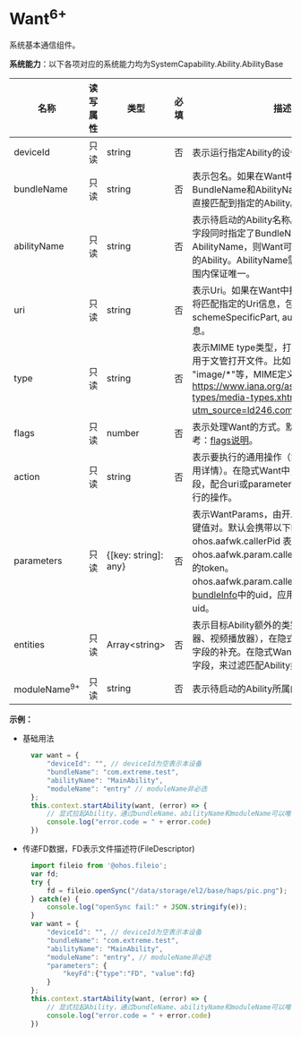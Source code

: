# Want<sup>6+</sup>

系统基本通信组件。

**系统能力**：以下各项对应的系统能力均为SystemCapability.Ability.AbilityBase

| 名称        | 读写属性 | 类型                 | 必填 | 描述                                                         |
| ----------- | -------- | -------------------- | ---- | ------------------------------------------------------------ |
| deviceId    | 只读     | string               | 否   | 表示运行指定Ability的设备ID。                                |
| bundleName   | 只读     | string               | 否   | 表示包名。如果在Want中同时指定了BundleName和AbilityName，则Want可以直接匹配到指定的Ability。 |
| abilityName  | 只读     | string               | 否   | 表示待启动的Ability名称。如果在Want中该字段同时指定了BundleName和AbilityName，则Want可以直接匹配到指定的Ability。AbilityName需要在一个应用的范围内保证唯一。 |
| uri          | 只读     | string               | 否   | 表示Uri。如果在Want中指定了Uri，则Want将匹配指定的Uri信息，包括scheme, schemeSpecificPart, authority和path信息。 |
| type         | 只读     | string               | 否   | 表示MIME type类型，打开文件的类型，主要用于文管打开文件。比如："text/xml" 、 "image/*"等，MIME定义参考：https://www.iana.org/assignments/media-types/media-types.xhtml?utm_source=ld246.com。   |
| flags        | 只读     | number               | 否   | 表示处理Want的方式。默认传数字，具体参考：[flags说明](js-apis-featureAbility.md#flags说明)。 |
| action      | 只读     | string               | 否   | 表示要执行的通用操作（如：查看、分享、应用详情）。在隐式Want中，您可以定义该字段，配合uri或parameters来表示对数据要执行的操作。                           |
| parameters   | 只读     | {[key: string]: any} | 否   | 表示WantParams，由开发者自行决定传入的键值对。默认会携带以下key值：<br>ohos.aafwk.callerPid 表示拉起方的pid。<br>ohos.aafwk.param.callerToken 表示拉起方的token。<br>ohos.aafwk.param.callerUid 表示[bundleInfo](js-apis-bundle-BundleInfo.md#bundleinfo-1)中的uid，应用包里应用程序的uid。                                       |
| entities    | 只读     | Array\<string>       | 否   | 表示目标Ability额外的类别信息（如：浏览器、视频播放器），在隐式Want中是对action字段的补充。在隐式Want中，您可以定义该字段，来过滤匹配Ability类型。                                    |
| moduleName<sup>9+</sup> | 只读   | string | 否    | 表示待启动的Ability所属的模块（module）。 |

**示例：**

- 基础用法

  ```  ts
    var want = {
        "deviceId": "", // deviceId为空表示本设备
        "bundleName": "com.extreme.test",
        "abilityName": "MainAbility",
        "moduleName": "entry" // moduleName非必选
    };
    this.context.startAbility(want, (error) => {
        // 显式拉起Ability，通过bundleName、abilityName和moduleName可以唯一确定一个Ability
        console.log("error.code = " + error.code)
    })
  ```

- 传递FD数据，FD表示文件描述符(FileDescriptor)

  ```  ts
    import fileio from '@ohos.fileio';
    var fd;
    try {
        fd = fileio.openSync("/data/storage/el2/base/haps/pic.png");
    } catch(e) {
        console.log("openSync fail:" + JSON.stringify(e));
    }
    var want = {
        "deviceId": "", // deviceId为空表示本设备
        "bundleName": "com.extreme.test",
        "abilityName": "MainAbility",
        "moduleName": "entry", // moduleName非必选
        "parameters": {
            "keyFd":{"type":"FD", "value":fd}
        }
    };
    this.context.startAbility(want, (error) => {
        // 显式拉起Ability，通过bundleName、abilityName和moduleName可以唯一确定一个Ability
        console.log("error.code = " + error.code)
    })
  ```
  <!--no_check-->


